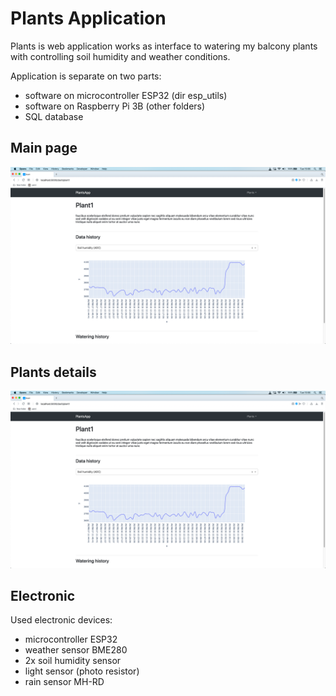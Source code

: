 # Plants Application

Plants is web application works as interface to watering my balcony plants with controlling soil humidity and weather conditions.  

Application is separate on two parts:
   
  - software on microcontroller ESP32 (dir esp_utils)
  - software on Raspberry Pi 3B (other folders)
  - SQL database
    

## Main page
![main page](https://raw.githubusercontent.com/mzignis/plants/master/img/main-page.png)

## Plants details
![plant page](https://raw.githubusercontent.com/mzignis/plants/master/img/main-page.png)

## Electronic 

Used electronic devices:

- microcontroller ESP32
- weather sensor BME280
- 2x soil humidity sensor 
- light sensor (photo resistor)
- rain sensor MH-RD